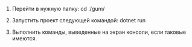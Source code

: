 1. Перейти в нужную папку:
   cd ./gum/

2. Запустить проект следующей командой:
   dotnet run

3. Выполнить команды, выведенные на экран консоли, если таковые имеются.

